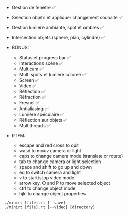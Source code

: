 
- Gestion de fenetre ✅
- Selection objets et appliquer changement souhaite ✅
- Gestion lumiere ambiante, spot et ombres ✅
- Intersection objets (sphere, plan, cylindre) ✅

- BONUS:
	- Status et progress bar ✅
	- Intéractions scène ✅
	- Multicam ✅
	- Multi spots et lumiere coloree ✅
	- Screen ✅
	- Video ✅
	- Réflection ✅
	- Réfraction ✅
	- Fresnel ✅
	- Antialiasing ✅
	- Lumière spéculaire ✅
	- Réflection sur objets ✅
	- Multithreads ✅


- RTFM:
	- escape and red cross to quit
	- wasd to mouv camera or light
	- caps to change camera mode (translate or rotate)
	- tab to change camera or light selection
	- space and shift to go up and down
	- eq to switch camera and light
	- v to start/stop video mode
	- arrow key, O and P to move selected object
	- ctrl to change object mode
	- hjkl to change object properties
	
```
./minirt [file].rt [--save]
./minirt [file].rt [--video] [directory]
```
